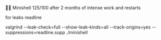 
🥳🥳 Minishell 125/100 after 2 months of intense work and restarts

for leaks readline 

valgrind --leak-check=full --show-leak-kinds=all --track-origins=yes --suppressions=readline.supp ./minishell
